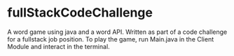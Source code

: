 # fullStackCodeChallenge
A word game using java and a word API. Written as part of a code challenge for a fullstack job position.
To play the game, run Main.java in the Client Module and interact in the terminal.
